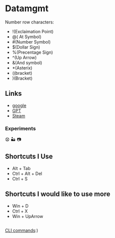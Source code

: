 # Datamgmt
Number row characters:
- !(Exclaimation Point)
- @( At Symbol)
- \#(Number Symbol)
- $(Dollar Sign)
- %(Precentage Sign)
- ^(Up Arrow)
- &(And symbol)
- *(Asterix)
- ((bracket)
- )(Bracket)
## Links
- [google](https://www.google.ca/)
- [GPT](https://openai.com/chatgpt/)
- [Steam](https://store.steampowered.com/)
### Experiments
😧 :desert: :camera: 
## Shortcuts I Use
- Alt + Tab
- Ctrl + Alt + Del
- Ctrl + S
## Shortcuts I would like to use more
- Win + D
- Ctrl + X
- Win + UpArrow
##
[CLI commands](docs/cli.md):) 

